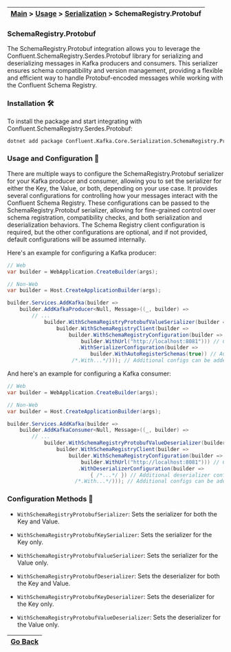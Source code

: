 | [Main](/README.md) > [Usage](/docs/Usage.md) > [Serialization](/docs/Serialization/Serialization.md) > SchemaRegistry.Protobuf |
|--------------------------------------------------------------------------------------------------------------------------------|

### SchemaRegistry.Protobuf

The SchemaRegistry.Protobuf integration allows you to leverage the Confluent.SchemaRegistry.Serdes.Protobuf library for serializing and deserializing messages in Kafka producers and consumers. This serializer ensures schema compatibility and version management, providing a flexible and efficient way to handle Protobuf-encoded messages while working with the Confluent Schema Registry.

### Installation :hammer_and_wrench:

To install the package and start integrating with Confluent.SchemaRegistry.Serdes.Protobuf:
```bash
dotnet add package Confluent.Kafka.Core.Serialization.SchemaRegistry.Protobuf
```

### Usage and Configuration :jigsaw:

There are multiple ways to configure the SchemaRegistry.Protobuf serializer for your Kafka producer and consumer, allowing you to set the serializer for either the Key, the Value, or both, depending on your use case. It provides several configurations for controlling how your messages interact with the Confluent Schema Registry. These configurations can be passed to the SchemaRegistry.Protobuf serializer, allowing for fine-grained control over schema registration, compatibility checks, and both serialization and deserialization behaviors. The Schema Registry client configuration is required, but the other configurations are optional, and if not provided, default configurations will be assumed internally.

Here's an example for configuring a Kafka producer:

```C#
// Web
var builder = WebApplication.CreateBuilder(args);

// Non-Web
var builder = Host.CreateApplicationBuilder(args);

builder.Services.AddKafka(builder =>
    builder.AddKafkaProducer<Null, Message>((_, builder) =>
        // ...
            builder.WithSchemaRegistryProtobufValueSerializer(builder =>
                builder.WithSchemaRegistryClient(builder =>
                    builder.WithSchemaRegistryConfiguration(builder =>
                        builder.WithUrl("http://localhost:8081"))) // Configures Schema Registry client
                       .WithSerializerConfiguration(builder =>
                           builder.WithAutoRegisterSchemas(true)) // Automatically registers new schemas
                     /*.With...*/))); // Additional configs can be added here
```

And here's an example for configuring a Kafka consumer:

```C#
// Web
var builder = WebApplication.CreateBuilder(args);

// Non-Web
var builder = Host.CreateApplicationBuilder(args);

builder.Services.AddKafka(builder =>
    builder.AddKafkaConsumer<Null, Message>((_, builder) =>
        // ...
            builder.WithSchemaRegistryProtobufValueDeserializer(builder =>
                builder.WithSchemaRegistryClient(builder =>
                    builder.WithSchemaRegistryConfiguration(builder =>
                        builder.WithUrl("http://localhost:8081"))) // Configures Schema Registry client
                       .WithDeserializerConfiguration(builder =>
                           { /*...*/ }) // Additional deserializer configs can be added here                               
                      /*.With...*/))); // Additional configs can be added here
```

### Configuration Methods :nut_and_bolt:

- `WithSchemaRegistryProtobufSerializer`: Sets the serializer for both the Key and Value.
- `WithSchemaRegistryProtobufKeySerializer`: Sets the serializer for the Key only.
- `WithSchemaRegistryProtobufValueSerializer`: Sets the serializer for the Value only.

- `WithSchemaRegistryProtobufDeserializer`: Sets the deserializer for both the Key and Value.
- `WithSchemaRegistryProtobufKeyDeserializer`: Sets the deserializer for the Key only.
- `WithSchemaRegistryProtobufValueDeserializer`: Sets the deserializer for the Value only.

| [Go Back](/docs/Serialization/Serialization.md) |
|-------------------------------------------------|
